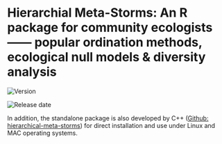 # Hierarchial Meta-Storms: An R package for community ecologists —— popular ordination methods, ecological null models & diversity analysis


![Version](https://img.shields.io/badge/Version-1.01%20-brightgreen)

![Release date](https://img.shields.io/badge/Released%20date-Nov.%2018%2C%202020-brightgreen)



In addition, the standalone package is also developed by C++ ([Github: hierarchical-meta-storms](https://github.com/qdu-bioinfo/hierarchical-meta-storms.git)) for direct installation and use under Linux and MAC operating systems.


